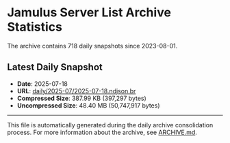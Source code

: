 # Jamulus Server List Archive Statistics

The archive contains 718 daily snapshots since 2023-08-01.

## Latest Daily Snapshot

- **Date**: 2025-07-18
- **URL**: [daily/2025-07/2025-07-18.ndjson.br](https://jamulus-archive.ap-south-1.linodeobjects.com/main/daily/2025-07/2025-07-18.ndjson.br)
- **Compressed Size**: 387.99 KB (397,297 bytes)
- **Uncompressed Size**: 48.40 MB (50,747,917 bytes)

---

This file is automatically generated during the daily archive consolidation process.
For more information about the archive, see [ARCHIVE.md](ARCHIVE.md).
